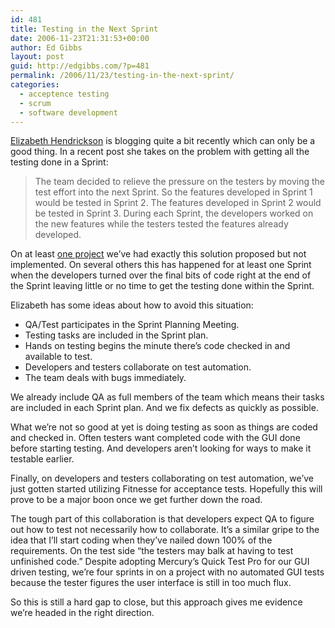 ```yaml
---
id: 481
title: Testing in the Next Sprint
date: 2006-11-23T21:31:53+00:00
author: Ed Gibbs
layout: post
guid: http://edgibbs.com/?p=481
permalink: /2006/11/23/testing-in-the-next-sprint/
categories:
  - acceptence testing
  - scrum
  - software development
---
```

[Elizabeth Hendrickson](http://testobsessed.com/wordpress/) is blogging quite a bit recently which can only be a good thing. In a recent post she takes on the problem with getting all the testing done in a Sprint:

> The team decided to relieve the pressure on the testers by moving the test effort into the next Sprint. So the features developed in Sprint 1 would be tested in Sprint 2. The features developed in Sprint 2 would be tested in Sprint 3. During each Sprint, the developers worked on the new features while the testers tested the features already developed.

On at least [one project](http://edgibbs.com/2006/10/08/getting-testing-done-in-a-sprint/) we&#8217;ve had exactly this solution proposed but not implemented. On several others this has happened for at least one Sprint when the developers turned over the final bits of code right at the end of the Sprint leaving little or no time to get the testing done within the Sprint.

Elizabeth has some ideas about how to avoid this situation:

  * QA/Test participates in the Sprint Planning Meeting.
  * Testing tasks are included in the Sprint plan.
  * Hands on testing begins the minute there&rsquo;s code checked in and available to test.
  * Developers and testers collaborate on test automation.
  * The team deals with bugs immediately.

We already include QA as full members of the team which means their tasks are included in each Sprint plan. And we fix defects as quickly as possible.

What we&#8217;re not so good at yet is doing testing as soon as things are coded and checked in. Often testers want completed code with the GUI done before starting testing. And developers aren&#8217;t looking for ways to make it testable earlier.

Finally, on developers and testers collaborating on test automation, we&#8217;ve just gotten started utilizing Fitnesse for acceptance tests. Hopefully this will prove to be a major boon once we get further down the road.

The tough part of this collaboration is that developers expect QA to figure out how to test not necessarily how to collaborate. It&#8217;s a similar gripe to the idea that I&#8217;ll start coding when they&#8217;ve nailed down 100% of the requirements. On the test side &#8220;the testers may balk at having to test unfinished code.&#8221; Despite adopting Mercury&#8217;s Quick Test Pro for our GUI driven testing, we&#8217;re four sprints in on a project with no automated GUI tests because the tester figures the user interface is still in too much flux.

So this is still a hard gap to close, but this approach gives me evidence we&#8217;re headed in the right direction.